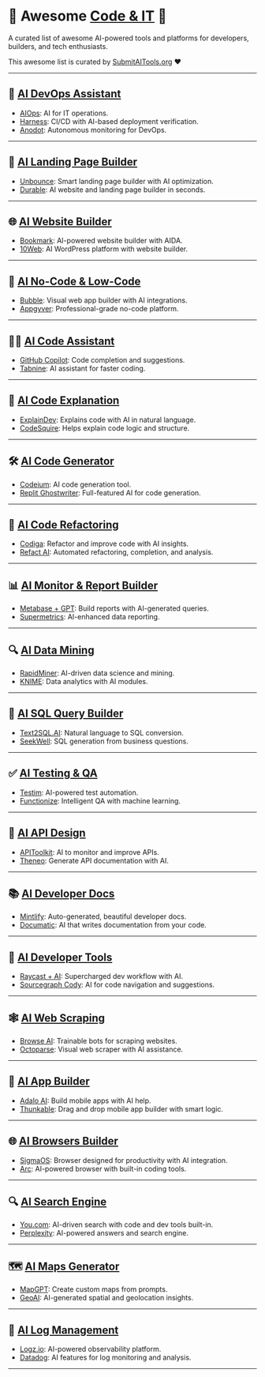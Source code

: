 # 🌟 Awesome [Code & IT](https://submitaitools.org/category/best-ai-code-it-tools) 🌟

A curated list of awesome AI-powered tools and platforms for developers, builders, and tech enthusiasts.

This awesome list is curated by [SubmitAITools.org](https://submitaitools.org/) ❤️

---

## 🧠 [AI DevOps Assistant](https://submitaitools.org/category/best-ai-devops-assistant-tools)
- [AIOps](https://www.ibm.com/cloud/aiops): AI for IT operations.
- [Harness](https://harness.io/): CI/CD with AI-based deployment verification.
- [Anodot](https://www.anodot.com/): Autonomous monitoring for DevOps.

---

## 🎯 [AI Landing Page Builder](https://submitaitools.org/category/best-ai-landing-page-builder-tools)
- [Unbounce](https://unbounce.com/): Smart landing page builder with AI optimization.
- [Durable](https://durable.co/): AI website and landing page builder in seconds.

---

## 🌐 [AI Website Builder](https://submitaitools.org/category/best-ai-website-builder-tools)
- [Bookmark](https://www.bookmark.com/): AI-powered website builder with AIDA.
- [10Web](https://10web.io/): AI WordPress platform with website builder.

---

## 🧩 [AI No-Code & Low-Code](https://submitaitools.org/category/best-ai-no-code-low-code-tools)
- [Bubble](https://bubble.io/): Visual web app builder with AI integrations.
- [Appgyver](https://www.appgyver.com/): Professional-grade no-code platform.

---

## 👨‍💻 [AI Code Assistant](https://submitaitools.org/category/best-ai-code-assistant-tools)
- [GitHub Copilot](https://github.com/features/copilot): Code completion and suggestions.
- [Tabnine](https://www.tabnine.com/): AI assistant for faster coding.

---

## 📖 [AI Code Explanation](https://submitaitools.org/category/best-ai-code-explanation-tools)
- [ExplainDev](https://www.explain.dev/): Explains code with AI in natural language.
- [CodeSquire](https://codesquire.ai/): Helps explain code logic and structure.

---

## 🛠️ [AI Code Generator](https://submitaitools.org/category/best-ai-code-generator-tools)
- [Codeium](https://codeium.com/): AI code generation tool.
- [Replit Ghostwriter](https://replit.com/ghostwriter): Full-featured AI for code generation.

---

## 🧼 [AI Code Refactoring](https://submitaitools.org/category/best-ai-code-refactoring-tools)
- [Codiga](https://www.codiga.io/): Refactor and improve code with AI insights.
- [Refact AI](https://refact.ai/): Automated refactoring, completion, and analysis.

---

## 📊 [AI Monitor & Report Builder](https://submitaitools.org/category/best-ai-monitor-report-builder-tools)
- [Metabase + GPT](https://www.metabase.com/): Build reports with AI-generated queries.
- [Supermetrics](https://supermetrics.com/): AI-enhanced data reporting.

---

## 🔍 [AI Data Mining](https://submitaitools.org/category/best-ai-data-mining-tools)
- [RapidMiner](https://rapidminer.com/): AI-driven data science and mining.
- [KNIME](https://www.knime.com/): Data analytics with AI modules.

---

## 🧾 [AI SQL Query Builder](https://submitaitools.org/category/best-ai-sql-query-builder-tools)
- [Text2SQL.AI](https://text2sql.ai/): Natural language to SQL conversion.
- [SeekWell](https://seekwell.io/): SQL generation from business questions.

---

## ✅ [AI Testing & QA](https://submitaitools.org/category/best-ai-testing-qa-tools)
- [Testim](https://www.testim.io/): AI-powered test automation.
- [Functionize](https://www.functionize.com/): Intelligent QA with machine learning.

---

## 🔗 [AI API Design](https://submitaitools.org/category/best-ai-api-design-tools)
- [APIToolkit](https://apitoolkit.io/): AI to monitor and improve APIs.
- [Theneo](https://www.theneo.io/): Generate API documentation with AI.

---

## 📚 [AI Developer Docs](https://submitaitools.org/category/best-ai-developer-docs-tools)
- [Mintlify](https://www.mintlify.com/): Auto-generated, beautiful developer docs.
- [Documatic](https://www.documatic.com/): AI that writes documentation from your code.

---

## 🧰 [AI Developer Tools](https://submitaitools.org/category/best-ai-developer-tools)
- [Raycast + AI](https://www.raycast.com/): Supercharged dev workflow with AI.
- [Sourcegraph Cody](https://sourcegraph.com/cody): AI for code navigation and suggestions.

---

## 🕸️ [AI Web Scraping](https://submitaitools.org/category/best-ai-web-scraping-tools)
- [Browse AI](https://www.browse.ai/): Trainable bots for scraping websites.
- [Octoparse](https://www.octoparse.com/): Visual web scraper with AI assistance.

---

## 📱 [AI App Builder](https://submitaitools.org/category/best-ai-app-builder-tools)
- [Adalo AI](https://www.adalo.com/): Build mobile apps with AI help.
- [Thunkable](https://thunkable.com/): Drag and drop mobile app builder with smart logic.

---

## 🌐 [AI Browsers Builder](https://submitaitools.org/category/best-ai-browsers-builder-tools)
- [SigmaOS](https://www.sigmaos.com/): Browser designed for productivity with AI integration.
- [Arc](https://arc.net/): AI-powered browser with built-in coding tools.

---

## 🔍 [AI Search Engine](https://submitaitools.org/category/best-ai-search-engine-tools)
- [You.com](https://you.com/): AI-driven search with code and dev tools built-in.
- [Perplexity](https://www.perplexity.ai/): AI-powered answers and search engine.

---

## 🗺️ [AI Maps Generator](https://submitaitools.org/category/best-ai-maps-generator-tools)
- [MapGPT](https://www.mapgpt.ai/): Create custom maps from prompts.
- [GeoAI](https://geoai.spatial.ai/): AI-generated spatial and geolocation insights.

---

## 📜 [AI Log Management](https://submitaitools.org/category/best-ai-log-management-tools)
- [Logz.io](https://logz.io/): AI-powered observability platform.
- [Datadog](https://www.datadoghq.com/): AI features for log monitoring and analysis.

---

